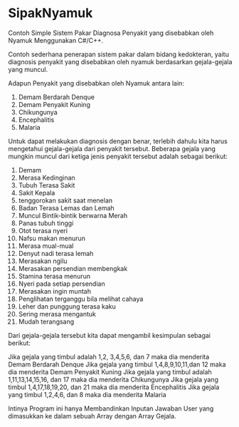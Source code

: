 SipakNyamuk
===========

Contoh Simple Sistem Pakar Diagnosa Penyakit yang disebabkan oleh Nyamuk Menggunakan C#/C++.  

Contoh sederhana penerapan sistem pakar dalam bidang kedokteran, yaitu diagnosis penyakit yang disebabkan oleh nyamuk berdasarkan gejala-gejala yang muncul. 

Adapun Penyakit yang disebabkan oleh Nyamuk antara lain:

1. Demam Berdarah Denque
2. Demam Penyakit Kuning
3. Chikungunya
4. Encephalitis
5. Malaria

Untuk dapat melakukan diagnosis dengan benar, terlebih dahulu kita harus mengetahui gejala-gejala dari penyakit tersebut. Beberapa gejala yang mungkin muncul dari ketiga jenis penyakit tersebut adalah sebagai berikut:

1. Demam
2. Merasa Kedinginan
3. Tubuh Terasa Sakit
4. Sakit Kepala
5. tenggorokan sakit saat menelan
6. Badan Terasa Lemas dan Lemah
7. Muncul Bintik-bintik berwarna Merah
8. Panas tubuh tinggi
9. Otot terasa nyeri
10. Nafsu makan menurun
11. Merasa mual-mual
12. Denyut nadi terasa lemah
13. Merasakan ngilu
14. Merasakan persendian membengkak
15. Stamina terasa menurun
16. Nyeri pada setiap persendian
17. Merasakan ingin muntah
18. Penglihatan terganggu bila melihat cahaya
19. Leher dan punggung terasa kaku
20. Sering merasa mengantuk
21. Mudah terangsang

Dari gejala-gejala tersebut kita dapat mengambil kesimpulan sebagai berikut:

Jika gejala yang timbul adalah 1,2, 3,4,5,6, dan 7 maka dia menderita Demam Berdarah Denque
Jika gejala yang timbul 1,4,8,9,10,11,dan 12 maka dia menderita Demam Penyakit Kuning
Jika gejala yang timbul adalah 1,11,13,14,15,16, dan 17 maka dia menderita Chikungunya
Jika gejala yang timbul 1,4,17,18,19,20, dan 21 maka dia menderita Encephalitis
Jika gejala yang timbul 1,2,4,6, dan 8 maka dia menderita Malaria


Intinya Program ini hanya Membandinkan Inputan Jawaban User yang dimasukkan ke dalam sebuah Array dengan Array Gejala.

